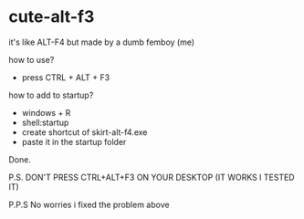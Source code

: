 # cute-alt-f3
it's like ALT-F4 but made by a dumb femboy (me)

how to use?

- press CTRL + ALT + F3

how to add to startup?

- windows + R
- shell:startup
- create shortcut of skirt-alt-f4.exe
- paste it in the startup folder

Done.

P.S. DON'T PRESS CTRL+ALT+F3 ON YOUR DESKTOP (IT WORKS I TESTED IT)

P.P.S No worries i fixed the problem above

